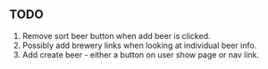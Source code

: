 ## TODO

1. Remove sort beer button when add beer is clicked.
2. Possibly add brewery links when looking at individual beer info.
3. Add create beer - either a button on user show page or nav link. 
